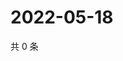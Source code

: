 # 2022-05-18

共 0 条

<!-- BEGIN WEIBO -->
<!-- 最后更新时间 Wed May 18 2022 01:27:41 GMT+0800 (China Standard Time) -->

<!-- END WEIBO -->
